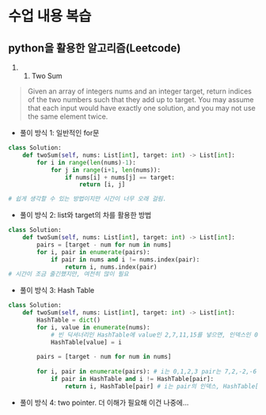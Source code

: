 # 수업 내용 복습
## python을 활용한 알고리즘(Leetcode)

1. 1. Two Sum
>Given an array of integers nums and an integer target, return indices of the two numbers such that they add up to target. You may assume that each input would have exactly one solution, and you may not use the same element twice.

- 풀이 방식 1: 일반적인 for문

```python
class Solution:
    def twoSum(self, nums: List[int], target: int) -> List[int]:
        for i in range(len(nums)-1):
            for j in range(i+1, len(nums)):
                if nums[i] + nums[j] == target:
                    return [i, j]

# 쉽게 생각할 수 있는 방법이지만 시간이 너무 오래 걸림.
```
- 풀이 방식 2: list와 target의 차를 활용한 방법
```python
class Solution:
    def twoSum(self, nums: List[int], target: int) -> List[int]:
        pairs = [target - num for num in nums]
        for i, pair in enumerate(pairs):
            if pair in nums and i != nums.index(pair):
                return i, nums.index(pair)
# 시간이 조금 줄긴했지만, 여전히 많이 필요
```
- 풀이 방식 3: Hash Table
```python
class Solution:
    def twoSum(self, nums: List[int], target: int) -> List[int]:
        HashTable = dict()
        for i, value in enumerate(nums):
            # 빈 딕셔너리인 HashTable에 value인 2,7,11,15를 넣으면, 인덱스인 0,1,2,3이 들어감. {2: 0, 7: 1, 11: 2, 15: 3}와 같이 됨.
            HashTable[value] = i
            
        pairs = [target - num for num in nums]
        
        for i, pair in enumerate(pairs): # i는 0,1,2,3 pair는 7,2,-2,-6
            if pair in HashTable and i != HashTable[pair]:
                return i, HashTable[pair] # i는 pair의 인덱스, HashTable[pair]는 그 pair를 원래 리스트인 nums에서 찾아 인덱스를 출력한 것
```

- 풀이 방식 4: two pointer. 더 이해가 필요해 이건 나중에...
            